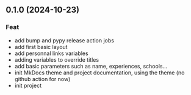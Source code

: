 ## 0.1.0 (2024-10-23)

### Feat

- add bump and pypy release action jobs
- add first basic layout
- add personnal links variables
- adding variables to override titles
- add basic parameters such as name, experiences, schools...
- init MkDocs theme and project documentation, using the theme (no github action for now)
- init project
